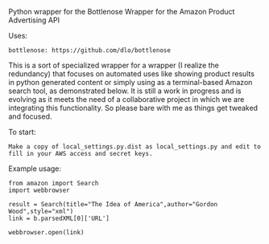 Python wrapper for the Bottlenose Wrapper for the Amazon Product Advertising API

Uses: 

	bottlenose: https://github.com/dlo/bottlenose


This is a sort of specialized wrapper for a wrapper (I realize the redundancy) that focuses on automated uses like showing product results in python generated content or simply using as a terminal-based Amazon search tool, as demonstrated below. It is still a work in progress and is evolving as it meets the need of a collaborative project in which we are integrating this functionality. So please bare with me as things get tweaked and focused.


To start:

	Make a copy of local_settings.py.dist as local_settings.py and edit to fill in your AWS access and secret keys.


Example usage:


	from amazon import Search
	import webbrowser

	result = Search(title="The Idea of America",author="Gordon Wood",style="xml")	
	link = b.parsedXML[0]['URL']

	webbrowser.open(link)
